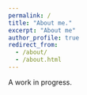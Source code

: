 ```yaml
---
permalink: /
title: "About me."
excerpt: "About me"
author_profile: true
redirect_from:
  - /about/
  - /about.html
---
```


A work in progress.
